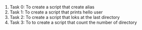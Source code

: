 1. Task 0: To create a script that create alias
2. Task 1: To create a script that prints hello user
3. Task 2: To create a script that loks at the last directory
4. Task 3: To to create a script that count the number of directory
